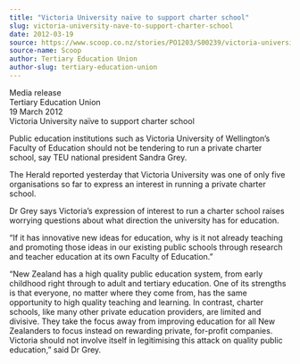 ```yaml
---
title: "Victoria University naïve to support charter school"
slug: victoria-university-nave-to-support-charter-school
date: 2012-03-19
source: https://www.scoop.co.nz/stories/PO1203/S00239/victoria-university-naive-to-support-charter-school.htm
source-name: Scoop
author: Tertiary Education Union
author-slug: tertiary-education-union
---
```


<p>Media release<br>Tertiary Education Union<br>19 March
2012<br>Victoria University naïve to support charter
school</p>

<p>Public education institutions such as Victoria
University of Wellington’s Faculty of Education should not
be tendering to run a private charter school, say TEU
national president Sandra Grey.</p>

<p>The Herald reported
yesterday that Victoria University was one of only five
organisations so far to express an interest in running a
private charter school.</p>

<p>Dr Grey says Victoria’s
expression of interest to run a charter school raises
worrying questions about what direction the university has
for education.<p>

<p>“If it has innovative new ideas for
education, why is it not already teaching and promoting
those ideas in our existing public schools through research
and teacher education at its own Faculty of Education.”<p>

<p>“New Zealand has a high quality public education
system, from early childhood right through to adult and
tertiary education. One of its strengths is that everyone,
no matter where they come from, has the same opportunity to
high quality teaching and learning. In contrast, charter
schools, like many other private education providers, are
limited and divisive. They take the focus away from
improving education for all New Zealanders to focus instead
on rewarding private, for-profit companies. Victoria should
not involve itself in legitimising this attack on quality
public education,” said Dr
Grey.<p>

<p></p>